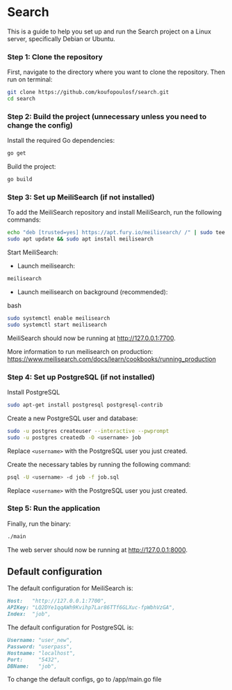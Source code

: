 Search
=========

This is a guide to help you set up and run the Search project on a Linux server, specifically Debian or Ubuntu.

### Step 1: Clone the repository

First, navigate to the directory where you want to clone the repository. Then run on terminal:


```bash
git clone https://github.com/koufopoulosf/search.git
cd search
```

### Step 2: Build the project (unnecessary unless you need to change the config)

Install the required Go dependencies:

```bash
go get
```

Build the project:

```bash
go build
```

### Step 3: Set up MeiliSearch (if not installed)

To add the MeiliSearch repository and install MeiliSearch, run the following commands:

```bash
echo "deb [trusted=yes] https://apt.fury.io/meilisearch/ /" | sudo tee /etc/apt/sources.list.d/fury.list
sudo apt update && sudo apt install meilisearch
```

Start MeiliSearch:

- Launch meilisearch:

```bash
meilisearch
```

- Launch meilisearch on background (recommended):

bash

```bash
sudo systemctl enable meilisearch
sudo systemctl start meilisearch
```

MeiliSearch should now be running at http://127.0.0.1:7700.

More information to run meilisearch on production:
https://www.meilisearch.com/docs/learn/cookbooks/running_production


### Step 4: Set up PostgreSQL (if not installed)

Install PostgreSQL

```bash
sudo apt-get install postgresql postgresql-contrib
```

Create a new PostgreSQL user and database:

```bash
sudo -u postgres createuser --interactive --pwprompt
sudo -u postgres createdb -O <username> job
```

Replace `<username>` with the PostgreSQL user you just created.

Create the necessary tables by running the following command:

```bash
psql -U <username> -d job -f job.sql
```

Replace `<username>` with the PostgreSQL user you just created.


### Step 5: Run the application

Finally, run the binary:

```bash
./main
```

The web server should now be running at http://127.0.0.1:8000.

## Default configuration

The default configuration for MeiliSearch is:

```md
Host:   "http://127.0.0.1:7700",
APIKey: "LQ2DYe1qqAWh9Kvihp7Lar86TTf6GLXuc-fpWbhVzGA",
Index:  "job",
```

The default configuration for PostgreSQL is:

```md
Username: "user_new",
Password: "userpass",
Hostname: "localhost",
Port:     "5432",
DBName:   "job",
```

To change the default configs, go to /app/main.go file
